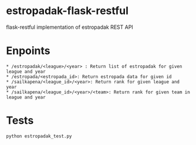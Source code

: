 # estropadak-flask-restful

flask-restful implementation of estropadak REST API

# Enpoints

    * /estropadak/<league>/<year> : Return list of estropadak for given league and year
    * /estropada/<estropada_id>: Return estropada data for given id
    * /sailkapena/<league_id>/<year>: Return rank for given league and year
    * /sailkapena/<league_id>/<year>/<team>: Return rank for given team in league and year

# Tests
```
python estropadak_test.py
```
